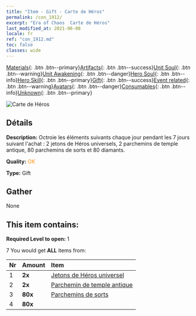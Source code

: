 ```yaml
---
title: "Item - Gift - Carte de Héros"
permalink: /con_1912/
excerpt: "Era of Chaos  Carte de Héros"
last_modified_at: 2021-06-08
locale: fr
ref: "con_1912.md"
toc: false
classes: wide
---
```

 [Materials](/ItemsFR/){: .btn .btn--primary}[Artifacts](/ItemsFR/Artifacts/){: .btn .btn--success}[Unit Soul](/ItemsFR/UnitSoul/){: .btn .btn--warning}[Unit Awakening](/ItemsFR/UnitAwakening/){: .btn .btn--danger}[Hero Soul](/ItemsFR/HeroSoul/){: .btn .btn--info}[Hero Skill](/ItemsFR/HeroSkill/){: .btn .btn--primary}[Gift](/ItemsFR/Gift/){: .btn .btn--success}[Event related](/ItemsFR/Events/){: .btn .btn--warning}[Avatars](/ItemsFR/Avatars/){: .btn .btn--danger}[Consumables](/ItemsFR/Consumables/){: .btn .btn--info}[Unknown](/ItemsFR/Unknown/){: .btn .btn--primary}

 ![Carte de Héros](/images/t/i_907493.png)

## Détails
 **Description:** Octroie les éléments suivants chaque jour pendant les 7 jours suivant l'achat : 2 jetons de Héros universels, 2 parchemins de temple antique, 80 parchemins de sorts et 80 diamants.

 **Quality:** <span style="color: #FF8C00">OK</span>

 **Type:** Gift

## Gather

  None

## This item contains:

 **Required Level to open:** 1

 7 You would get **ALL** items  from:

  | Nr | Amount |     Item    |
  |:---|:-------|:------------|
  | 1 |  **2x** | [Jetons de Héros universel](/ItemsFR/her_358/) |  | 
  | 2 |  **2x** | [Parchemin de temple antique](/ItemsFR/con_697/) |  | 
  | 3 |  **80x** | [Parchemins de sorts](/ItemsFR/con_694/) |  | 
  | 4 |  **80x** | <i class="fas fa-gem"/> |  | 
